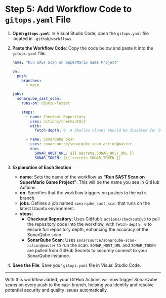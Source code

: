 # **Step 5: Add Workflow Code to `gitops.yaml` File**

1. **Open `gitops.yaml`**: In Visual Studio Code, open the `gitops.yaml` file located in `.github/workflows`.

2. **Paste the Workflow Code**: Copy the code below and paste it into the `gitops.yaml` file:

   ```yaml
   name: "Run SAST Scan on SuperMario Game Project"

   on:
     push:
       branches:
         - main

   jobs:
     sonarqube_sast_scan:
       runs-on: ubuntu-latest

       steps:
         - name: Checkout Repository
           uses: actions/checkout@v3
           with:
             fetch-depth: 0  # Shallow clones should be disabled for better analysis relevance

         - name: SonarQube Scan
           uses: sonarsource/sonarqube-scan-action@master
           env:
             SONAR_HOST_URL: ${{ secrets.SONAR_HOST_URL }}
             SONAR_TOKEN: ${{ secrets.SONAR_TOKEN }}
   ```

3. **Explanation of Each Section**:

   - **name**: Sets the name of the workflow as **"Run SAST Scan on SuperMario Game Project"**. This will be the name you see in GitHub Actions.
   - **on**: Specifies that the workflow triggers on pushes to the `main` branch.
   - **jobs**: Defines a job named `sonarqube_sast_scan` that runs on the latest Ubuntu environment.
   - **steps**:
     - **Checkout Repository**: Uses GitHub’s `actions/checkout@v3` to pull the repository code into the workflow, with `fetch-depth: 0` to ensure full repository depth, enhancing the accuracy of the SonarQube scan.
     - **SonarQube Scan**: Uses `sonarsource/sonarqube-scan-action@master` to run the scan. `SONAR_HOST_URL` and `SONAR_TOKEN` are pulled from GitHub Secrets to securely connect to your SonarQube instance.

4. **Save the File**: Save your `gitops.yaml` file in Visual Studio Code.

---

With this workflow added, your GitHub Actions will now trigger SonarQube scans on every push to the `main` branch, helping you identify and resolve potential security and quality issues automatically. 



